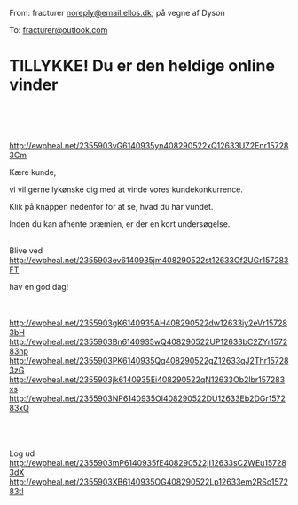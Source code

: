 From: fracturer <noreply@email.ellos.dk>; på vegne af Dyson

To: fracturer@outlook.com

# TILLYKKE! Du er den heldige online vinder
 
 	 
 


 	 
 <http://ewpheal.net/2355903vG6140935yn408290522xQ12633UZ2Enr157283Cm> 
 	 

Kære kunde,

 

vi vil gerne lykønske dig med at vinde vores kundekonkurrence. 

 

Klik på knappen nedenfor for at se, hvad du har vundet. 

 

Inden du kan afhente præmien, er der en kort undersøgelse.

 	 
Blive ved <http://ewpheal.net/2355903ev6140935jm408290522st12633Of2UGr157283FT>  

hav en god dag!

 	 
 	 
 <http://ewpheal.net/2355903gK6140935AH408290522dw12633iy2eVr157283bH> 
 <http://ewpheal.net/2355903Bn6140935wQ408290522UP12633bC2ZYr157283hp> 	  <http://ewpheal.net/2355903PK6140935Qq408290522gZ12633qJ2Thr157283zG> 	  <http://ewpheal.net/2355903jk6140935Ei408290522qN12633Ob2lbr157283xs> 	  <http://ewpheal.net/2355903NP6140935Ol408290522DU12633Eb2DGr157283xQ> 	 
 	 
 
 	 
 


















































































































Log ud <http://ewpheal.net/2355903mP6140935fE408290522jI12633sC2WEu157283dX>  <http://ewpheal.net/2355903XB6140935OG408290522Lp12633em2RSo157283tI> 
